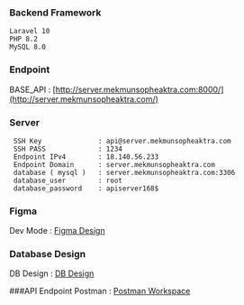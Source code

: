 ### Backend Framework
```
Laravel 10
PHP 8.2
MySQL 8.0
```

### Endpoint 
BASE_API         :  [http://server.mekmunsopheaktra.com:8000/](http://server.mekmunsopheaktra.com/)

### Server
```
 SSH Key              : api@server.mekmunsopheaktra.com 
 SSH PASS             : 1234
 Endpoint IPv4        : 18.140.56.233
 Endpoint Domain      : server.mekmunsopheaktra.com
 database ( mysql )   : server.mekmunsopheaktra.com:3306
 database_user        : root
 database_password    : apiserver168$
```

### Figma
Dev Mode : [Figma Design](https://www.figma.com/file/VYio3J2K5H0KLJ2pfY693E/UIUX?node-id=58%3A879&mode=dev)

### Database Design
DB Design : [DB Design](https://dbdiagram.io/d/Let-Trip-DB-65361b91ffbf5169f03c5595)

###API Endpoint
Postman : [Postman Workspace](https://app.getpostman.com/join-team?invite_code=9438980325a86d3d240d7cf9862855a4&target_code=384c8d55eb05502437c14f8b18383cfc)
